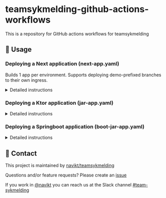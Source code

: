 # teamsykmelding-github-actions-workflows

This is a repository for GitHub actions workflows for teamsykmelding

## 🚀 Usage

### Deploying a Next application (next-app.yaml)

Builds 1 app per environment. Supports deploying demo-prefixed branches to their own ingress.

<details>
<summary>Detailed instructions</summary>
Add the main `deploy.yaml` with the following:

```yaml
name: Build & Deploy
on: push

jobs:
  next-app:
    uses: navikt/teamsykmelding-github-actions-workflows/.github/workflows/next-app.yaml@main
    secrets: inherit
    with:
      app: sykmeldinger
      base-path: /syk/sykmeldinger
```

Add the secondary `demo-delete.yaml` with the following:

```yaml
name: Demo delete
on: delete

jobs:
  branch-delete:
    uses: navikt/teamsykmelding-github-actions-workflows/.github/workflows/next-app-demo-delete.yaml@main
    secrets: inherit
    with:
      app: dinesykmeldte
      base-path: /arbeidsgiver/sykmeldte
```

#### **Important:**

This reusable workflows make the following assumptions:

1. There is a `Dockerfile` on root

   This dockerfile NEEDS to accept the argument `ENV` (`ARG ENV`) and copy the following: `COPY nais/envs/.env.$ENV /app/.env.production`

2. The naiserator files are in the `nais` folder, named `nais-dev.yaml`, `nais-demo.yaml` and `nais-prod.yaml`.

   The `nais.demo.yaml` needs to be parameterized with the following:

   ```yaml
   apiVersion: 'nais.io/v1alpha1'
   kind: 'Application'
   metadata:
     name: {{appname}}-demo
     namespace: teamsykmelding
     labels:
       team: teamsykmelding
       branchState: {{branchState}}
   spec:
     image: {{image}}
     port: 3000
     ingresses:
       - {{ingress}}
     replicas:
       min: {{replicas}}
       max: {{replicas}}
   ```

   This is to support deploying branches to their own ingress.

3. There needs to be a `nais/envs` folder with the following files: `.env.dev`, `.env.demo`, `.env.prod`. These envs will be available both during build and runtime.

   Note: Normal runtime-only (e.g. backend-only) envs can still be added in the nais.yaml.
   </details>

### Deploying a Ktor application (jar-app.yaml)
<details>
<summary>Detailed instructions</summary>
Add the main `deploy.yaml` with the following:

```yaml
name: Deploy to dev and prod
on: push

permissions:
   actions: read
   contents: read
   security-events: write
   packages: write
   id-token: write

jobs:
  jar-app:
    uses: navikt/teamsykmelding-github-actions-workflows/.github/workflows/jar-app.yaml@main
    secrets: inherit
    with:
      app: macgyver
```

</details>

### Deploying a Springboot application (boot-jar-app.yaml)
<details>
<summary>Detailed instructions</summary>
Add the main `deploy.yaml` with the following:



```yaml
name: Deploy app to dev and prod
on: push

permissions:
   actions: read
   contents: read
   security-events: write
   packages: write
   id-token: write

jobs:
  jar-app:
    uses: navikt/teamsykmelding-github-actions-workflows/.github/workflows/boot-jar-app.yaml@main
    secrets: inherit
    with:
      app: syk-dig-backend
```
</details>   

## 👥 Contact

This project is maintained by [navikt/teamsykmelding](CODEOWNERS)

Questions and/or feature requests?
Please create an [issue](https://github.com/navikt/teamsykmelding-github-actions-workflows/issues)

If you work in [@navikt](https://github.com/navikt) you can reach us at the Slack
channel [#team-sykmelding](https://nav-it.slack.com/archives/CMA3XV997)
